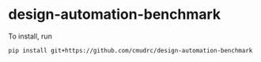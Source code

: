 # design-automation-benchmark
To install, run
```bash
pip install git+https://github.com/cmudrc/design-automation-benchmark
```
